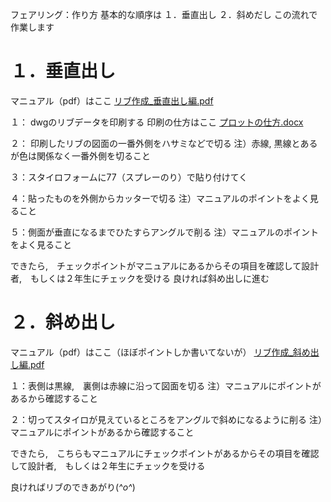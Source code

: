 フェアリング：作り方
基本的な順序は
１．垂直出し
２．斜めだし
この流れで作業します

# １．垂直出し
マニュアル（pdf）はここ
[リブ作成_垂直出し編.pdf](https://github.com/TeamBirdmanTrial/wiki/files/8452168/_.pdf)

１： dwgのリブデータを印刷する
印刷の仕方はここ
[プロットの仕方.docx](https://github.com/TeamBirdmanTrial/wiki/files/8452197/default.docx)



２： 印刷したリブの図面の一番外側をハサミなどで切る
注）赤線, 黒線とあるが色は関係なく一番外側を切ること

３：スタイロフォームに77（スプレーのり）で貼り付けてく

４：貼ったものを外側からカッターで切る
注）マニュアルのポイントをよく見ること

５：側面が垂直になるまでひたすらアングルで削る
注）マニュアルのポイントをよく見ること

できたら,　チェックポイントがマニュアルにあるからその項目を確認して設計者,　もしくは２年生にチェックを受ける
良ければ斜め出しに進む 
# ２．斜め出し
マニュアル（pdf）はここ（ほぼポイントしか書いてないが）
[リブ作成_斜め出し編.pdf](https://github.com/TeamBirdmanTrial/wiki/files/8452201/_.pdf)


１：表側は黒線,　裏側は赤線に沿って図面を切る
注）マニュアルにポイントがあるから確認すること

２：切ってスタイロが見えているところをアングルで斜めになるように削る
注）マニュアルにポイントがあるから確認すること

できたら,　こちらもマニュアルにチェックポイントがあるからその項目を確認して設計者,　もしくは２年生にチェックを受ける

良ければリブのできあがり(*^o^*)

